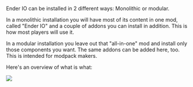Ender IO can be installed in 2 different ways: Monolithic or modular.

In a monolithic installation you will have most of its content in one mod, called "Ender IO" and a couple of addons you can install in addition. This is how most players will use it.

In a modular installation you leave out that "all-in-one" mod and install only those components you want. The same addons can be added here, too. This is intended for modpack makers.

Here's an overview of what is what:

![](https://i.imgur.com/xsZxGYN.png)